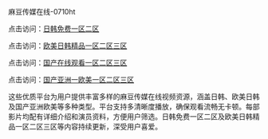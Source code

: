 麻豆传媒在线-0710ht

点击访问：<a href="https://heiliaoll4qsx.pages.dev">日韩免费一区二区</a>

点击访问：<a href="https://heiliaoe8ajia.pages.dev">欧美日韩精品一区二区三区</a>

点击访问：<a href="https://heiliaozj3tjd.pages.dev">国产在线观看一区二区三区</a>

点击访问：<a href="https://heiliaoxqkkct.pages.dev">国产亚洲一欧美一区二区三区</a>

这些优质平台为用户提供丰富多样的麻豆传媒在线视频资源，涵盖日韩、欧美日韩及国产亚洲欧美等多种类型。平台支持多清晰度播放，确保观看流畅无卡顿。每部影片均配有详细介绍和演员资料，方便用户筛选。日韩免费一区二区及欧美日韩精品一区二区三区等内容持续更新，深受用户喜爱。

<span style="display:none;">[Canonical link](）</span>
